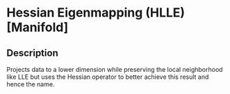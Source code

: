 # Hessian Eigenmapping (HLLE) [Manifold]

## Description

Projects data to a lower dimension while preserving the local neighborhood like LLE but uses the Hessian operator to better achieve this result and hence the name.
